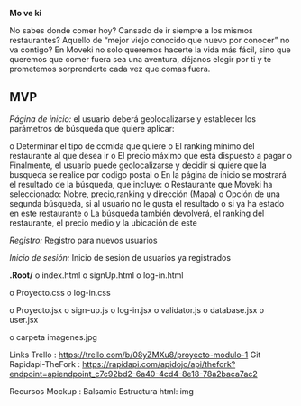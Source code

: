 **Mo ve ki**

 No sabes donde comer hoy? Cansado de ir siempre a los mismos restaurantes?  Aquello de “mejor viejo conocido que nuevo por conocer” no va contigo? En Moveki no solo queremos hacerte la vida más fácil, sino que queremos que comer fuera sea una aventura, déjanos elegir por ti y te prometemos sorprenderte cada vez que comas fuera.


## MVP

_Página de inicio:_  el usuario deberá geolocalizarse y establecer los parámetros de búsqueda que quiere aplicar:

o	Determinar el tipo de comida que quiere
o	El ranking mínimo del restaurante al que desea ir
o El precio máximo que está dispuesto a pagar
o	Finalmente, el usuario puede geolocalizarse y decidir si quiere que la busqueda se realice por codigo postal
o En la página de inicio se mostrará el resultado de la búsqueda, que incluye:
o	Restaurante que Moveki ha seleccionado: Nobre, precio,ranking y dirección (Mapa)
o	Opción de una segunda búsqueda, si al usuario no le gusta el resultado o si ya ha estado en este restaurante
o	La búsqueda también devolverá, el ranking del restaurante, el precio medio y la ubicación de este

_Registro:_  Registro para nuevos usuarios

_Inicio de sesión:_  Inicio de sesión de usuarios ya registrados

**.Root/**
o	index.html
o signUp.html
o log-in.html

o	Proyecto.css
o log-in.css


o	Proyecto.jsx
o sign-up.js
o log-in.jsx
o validator.js
o database.jsx
o user.jsx

o carpeta imagenes.jpg


Links
Trello : https://trello.com/b/08yZMXu8/proyecto-modulo-1
Git
Rapidapi-TheFork : 
https://rapidapi.com/apidojo/api/thefork?endpoint=apiendpoint_c7c92bd2-6a40-4cd4-8e18-78a2baca7ac2

Recursos
Mockup : Balsamic
Estructura html: img


